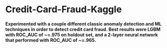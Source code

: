 # Credit-Card-Fraud-Kaggle

#### Experimented with a couple different classic anomaly detection and ML techniques in order to detect credit card fraud. Best results were LGBM with ROC_AUC of ~=.975 on holdout set, and a 2-layer neural network that performed with ROC_AUC of ~=.965. 
